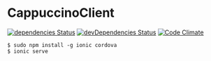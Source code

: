 # CappuccinoClient

[![dependencies Status](https://david-dm.org/cppccn/client/status.svg)](https://david-dm.org/cppccn/client)
[![devDependencies Status](https://david-dm.org/cppccn/client/dev-status.svg)](https://david-dm.org/cppccn/client?type=dev)
[![Code Climate](https://img.shields.io/codeclimate/github/cppccn/client.svg)](https://codeclimate.com/github/cppccn/client)

```shell
$ sudo npm install -g ionic cordova
$ ionic serve
```
